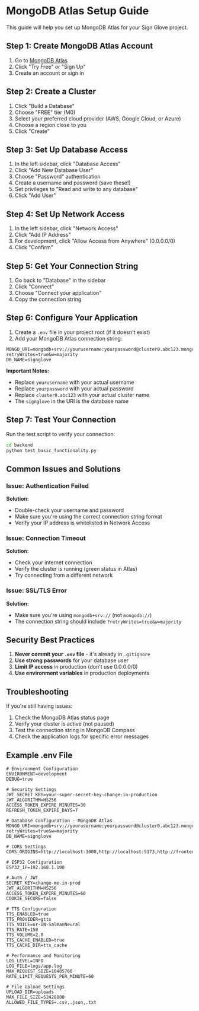 # MongoDB Atlas Setup Guide

This guide will help you set up MongoDB Atlas for your Sign Glove project.

## Step 1: Create MongoDB Atlas Account

1. Go to [MongoDB Atlas](https://www.mongodb.com/atlas)
2. Click "Try Free" or "Sign Up"
3. Create an account or sign in

## Step 2: Create a Cluster

1. Click "Build a Database"
2. Choose "FREE" tier (M0)
3. Select your preferred cloud provider (AWS, Google Cloud, or Azure)
4. Choose a region close to you
5. Click "Create"

## Step 3: Set Up Database Access

1. In the left sidebar, click "Database Access"
2. Click "Add New Database User"
3. Choose "Password" authentication
4. Create a username and password (save these!)
5. Set privileges to "Read and write to any database"
6. Click "Add User"

## Step 4: Set Up Network Access

1. In the left sidebar, click "Network Access"
2. Click "Add IP Address"
3. For development, click "Allow Access from Anywhere" (0.0.0.0/0)
4. Click "Confirm"

## Step 5: Get Your Connection String

1. Go back to "Database" in the sidebar
2. Click "Connect"
3. Choose "Connect your application"
4. Copy the connection string

## Step 6: Configure Your Application

1. Create a `.env` file in your project root (if it doesn't exist)
2. Add your MongoDB Atlas connection string:

```env
MONGO_URI=mongodb+srv://yourusername:yourpassword@cluster0.abc123.mongodb.net/signglove?retryWrites=true&w=majority
DB_NAME=signglove
```

**Important Notes:**
- Replace `yourusername` with your actual username
- Replace `yourpassword` with your actual password
- Replace `cluster0.abc123` with your actual cluster name
- The `signglove` in the URI is the database name

## Step 7: Test Your Connection

Run the test script to verify your connection:

```bash
cd backend
python test_basic_functionality.py
```

## Common Issues and Solutions

### Issue: Authentication Failed
**Solution:**
- Double-check your username and password
- Make sure you're using the correct connection string format
- Verify your IP address is whitelisted in Network Access

### Issue: Connection Timeout
**Solution:**
- Check your internet connection
- Verify the cluster is running (green status in Atlas)
- Try connecting from a different network

### Issue: SSL/TLS Error
**Solution:**
- Make sure you're using `mongodb+srv://` (not `mongodb://`)
- The connection string should include `?retryWrites=true&w=majority`

## Security Best Practices

1. **Never commit your `.env` file** - it's already in `.gitignore`
2. **Use strong passwords** for your database user
3. **Limit IP access** in production (don't use 0.0.0.0/0)
4. **Use environment variables** in production deployments

## Troubleshooting

If you're still having issues:

1. Check the MongoDB Atlas status page
2. Verify your cluster is active (not paused)
3. Test the connection string in MongoDB Compass
4. Check the application logs for specific error messages

## Example .env File

```env
# Environment Configuration
ENVIRONMENT=development
DEBUG=true

# Security Settings
JWT_SECRET_KEY=your-super-secret-key-change-in-production
JWT_ALGORITHM=HS256
ACCESS_TOKEN_EXPIRE_MINUTES=30
REFRESH_TOKEN_EXPIRE_DAYS=7

# Database Configuration - MongoDB Atlas
MONGO_URI=mongodb+srv://yourusername:yourpassword@cluster0.abc123.mongodb.net/signglove?retryWrites=true&w=majority
DB_NAME=signglove

# CORS Settings
CORS_ORIGINS=http://localhost:3000,http://localhost:5173,http://frontend:80

# ESP32 Configuration
ESP32_IP=192.168.1.100

# Auth / JWT
SECRET_KEY=change-me-in-prod
JWT_ALGORITHM=HS256
ACCESS_TOKEN_EXPIRE_MINUTES=60
COOKIE_SECURE=false

# TTS Configuration
TTS_ENABLED=true
TTS_PROVIDER=gtts
TTS_VOICE=ur-IN-SalmanNeural
TTS_RATE=150
TTS_VOLUME=2.0
TTS_CACHE_ENABLED=true
TTS_CACHE_DIR=tts_cache

# Performance and Monitoring
LOG_LEVEL=INFO
LOG_FILE=logs/app.log
MAX_REQUEST_SIZE=10485760
RATE_LIMIT_REQUESTS_PER_MINUTE=60

# File Upload Settings
UPLOAD_DIR=uploads
MAX_FILE_SIZE=52428800
ALLOWED_FILE_TYPES=.csv,.json,.txt
```
